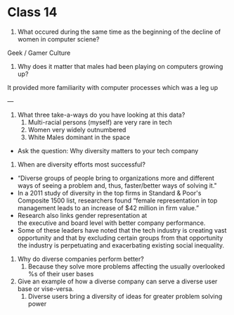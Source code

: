 # Class 14
1. What occured during the same time as the beginning of the decline of women in computer sciene?

Geek / Gamer Culture

1. Why does it matter that males had been playing on computers growing up?

It provided more familiarity with computer processes which was a leg up

—


1. What three take-a-ways do you have looking at this data?
    1. Multi-racial persons (myself) are very rare in tech
    2. Women very widely outnumbered
    3. White Males dominant in the space

* Ask the question: Why diversity matters to your tech company
1. When are diversity efforts most successful?
- “Diverse groups of people bring to organizations more and different ways of seeing a problem and, thus, faster/better ways of solving it."
- In a 2011 study of diversity in the top firms in Standard & Poor's Composite 1500 list, researchers found “female representation in top management leads to an increase of $42 million in firm value.”
- Research also links gender representation at the executive and board level with better company performance.  
- Some of these leaders have noted that the tech industry is creating vast opportunity and that by excluding certain groups from that opportunity the industry is perpetuating and exacerbating existing social inequality. 

1. Why do diverse companies perform better?
    1. Because they solve more problems affecting the usually overlooked %s of their user bases
2. Give an example of how a diverse company can serve a diverse user base or vise-versa.
    1. Diverse users bring a diversity of ideas for greater problem solving power
